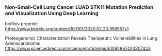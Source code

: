 ### Non-Small-Cell Lung Cancer LUAD STK11 Mutation Prediction and Visualization Using Deep Learning
bioRxiv preprint: https://www.biorxiv.org/content/10.1101/2020.02.20.956557v1

Proteogenomic Characterization Reveals Therapeutic Vulnerabilities in Lung Adenocarcinoma: https://www.sciencedirect.com/science/article/pii/S0092867420307443
